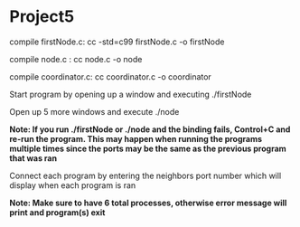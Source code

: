 # Project5

compile firstNode.c: cc -std=c99 firstNode.c -o firstNode

compile node.c     : cc node.c -o node

compile coordinator.c:  cc coordinator.c -o coordinator


Start program by opening up a window and executing ./firstNode

Open up 5 more windows and execute ./node

**Note: If you run ./firstNode or ./node and the binding fails, Control+C and re-run the program.
        This may happen when running the programs multiple times since the ports may be the same 
        as the previous program that was ran**

Connect each program by entering the neighbors port number which will display when each program is ran

**Note: Make sure to have 6 total processes, otherwise error message will print and program(s) exit**
